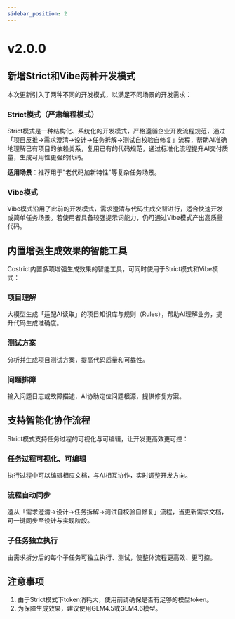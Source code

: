 ```yaml
---
sidebar_position: 2
---
```


# v2.0.0

## 新增Strict和Vibe两种开发模式

本次更新引入了两种不同的开发模式，以满足不同场景的开发需求：

### Strict模式（严肃编程模式）

Strict模式是一种结构化、系统化的开发模式，严格遵循企业开发流程规范，通过「项目反推→需求澄清→设计→任务拆解→测试自校验自修复」流程，帮助AI准确地理解已有项目的依赖关系，复用已有的代码规范，通过标准化流程提升AI交付质量，生成可用性更强的代码。

**适用场景**：推荐用于"老代码加新特性"等复杂任务场景。

### Vibe模式

Vibe模式沿用了此前的开发模式，需求澄清与代码生成交替进行，适合快速开发或简单任务场景。若使用者具备较强提示词能力，仍可通过Vibe模式产出高质量代码。

## 内置增强生成效果的智能工具

Costrict内置多项增强生成效果的智能工具，可同时使用于Strict模式和Vibe模式：

### 项目理解

大模型生成「适配AI读取」的项目知识库与规则（Rules），帮助AI理解业务，提升代码生成准确度。

### 测试方案

分析并生成项目测试方案，提高代码质量和可靠性。

### 问题排障

输入问题日志或故障描述，AI协助定位问题根源，提供修复方案。

## 支持智能化协作流程

Strict模式支持任务过程的可视化与可编辑，让开发更高效更可控：

### 任务过程可视化、可编辑

执行过程中可以编辑相应文档，与AI相互协作，实时调整开发方向。

### 流程自动同步

遵从「需求澄清→设计→任务拆解→测试自校验自修复」流程，当更新需求文档，可一键同步至设计与实现阶段。

### 子任务独立执行

由需求拆分后的每个子任务可独立执行、测试，使整体流程更高效、更可控。

## 注意事项

1. 由于Strict模式下token消耗大，使用前请确保是否有足够的模型token。
2. 为保障生成效果，建议使用GLM4.5或GLM4.6模型。
